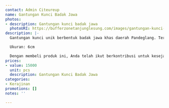 ```yaml
---
contact: Admin Citeureup
name: Gantungan Kunci Badak Jawa
photos:
- description: Gantungan kunci badak jawa
  photoURI: https://bufferzonetanjunglesung.com/images/gantungan-kunci-badak-jawa-1.jpeg
description: |-
  Gantungan kunci unik berbentuk badak jawa khas daerah Pandeglang. Terbuat dari bahan kayu yang diukir menjadi bentuk badak, gantungan kunci ini menjadi sangat menarik dan wajib dimiliki.

  Ukuran: 6cm

  Dengan membeli produk ini, Anda telah ikut berkontribusi untuk kesejahteraan kelompok masyarakat di desa kami.
prices:
- value: 15000
  unit: pcs
  description: Gantungan Kunci Badak Jawa
categories:
- Kerajinan
promotions: []
notes: ''

---
```

